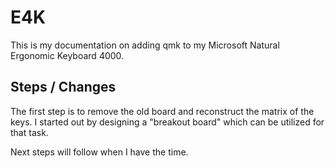 # E4K

This is my documentation on adding qmk to my Microsoft Natural Ergonomic Keyboard 4000.

## Steps / Changes

The first step is to remove the old board and reconstruct the matrix of the keys.
I started out by designing a "breakout board" which can be utilized for that task.

Next steps will follow when I have the time.
